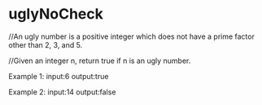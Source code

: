 # uglyNoCheck
//An ugly number is a positive integer which does not have a prime factor other than 2, 3, and 5.

//Given an integer n, return true if n is an ugly number.

Example 1:
input:6
output:true

Example 2:
input:14
output:false
